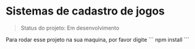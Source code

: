 # Sistemas de cadastro de jogos

> Status do projeto: Em desenvolvimento

Para rodar esse projeto na sua maquina, por favor digite 
´´´
npm install
´´´
